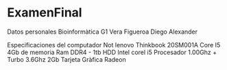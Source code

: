 # ExamenFinal
Datos personales
Bioinformàtica G1 Vera Figueroa Diego Alexander

Especificaciones del computador
Not lenovo Thinkbook 20SM001A Core I5 4Gb de memoria Ram DDR4 - 1tb HDD Intel corel i5 Procesador 1.00Ghz + Turbo 3.6Ghz
2Gb Tarjeta Gràfica Radeon
